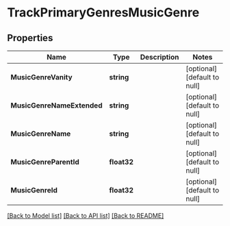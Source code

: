 # TrackPrimaryGenresMusicGenre

## Properties
Name | Type | Description | Notes
------------ | ------------- | ------------- | -------------
**MusicGenreVanity** | **string** |  | [optional] [default to null]
**MusicGenreNameExtended** | **string** |  | [optional] [default to null]
**MusicGenreName** | **string** |  | [optional] [default to null]
**MusicGenreParentId** | **float32** |  | [optional] [default to null]
**MusicGenreId** | **float32** |  | [optional] [default to null]

[[Back to Model list]](../README.md#documentation-for-models) [[Back to API list]](../README.md#documentation-for-api-endpoints) [[Back to README]](../README.md)


